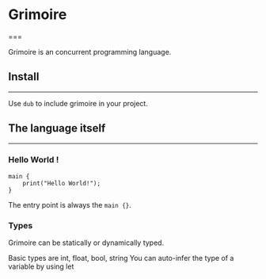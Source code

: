 # Grimoire
===

Grimoire is an concurrent programming language.

## Install
---

Use `dub` to include grimoire in your project.

## The language itself
---

### Hello World !

```
main {
    print("Hello World!");
}
```
The entry point is always the `main {}`.


### Types

Grimoire can be statically or dynamically typed.

Basic types are int, float, bool, string
You can auto-infer the type of a variable by using let

